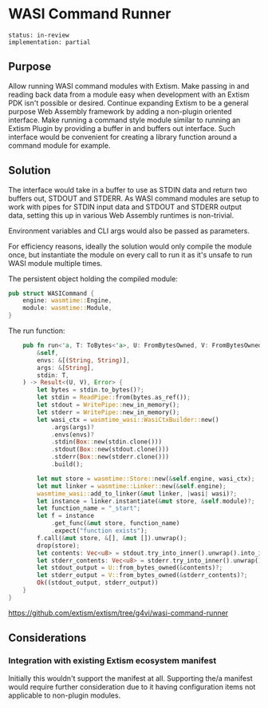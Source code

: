 #  WASI Command Runner

```
status: in-review
implementation: partial
```

## Purpose

Allow running WASI command modules with Extism. Make passing in and reading back data from a module easy when development with an Extism PDK isn't possible or desired. Continue expanding Extism to be a general purpose Web Assembly framework by adding a non-plugin oriented interface. Make running a command style module similar to running an Extism Plugin by providing a buffer in and buffers out interface. Such interface would be convenient for creating a library function around a command module for example.

## Solution

The interface would take in a buffer to use as STDIN data and return two buffers out, STDOUT and STDERR. As WASI command modules are setup to work with pipes for STDIN input data and STDOUT and STDERR output data, setting this up in various Web Assembly runtimes is non-trivial.

Environment variables and CLI args would also be passed as parameters.

For efficiency reasons, ideally the solution would only compile the module once, but instantiate the module on every call to run it as it's unsafe to run WASI module multiple times.

The persistent object holding the compiled module:
```rust
pub struct WASICommand {
    engine: wasmtime::Engine,
    module: wasmtime::Module,
}
```

The run function:
```rust
    pub fn run<'a, T: ToBytes<'a>, U: FromBytesOwned, V: FromBytesOwned>(
        &self,
        envs: &[(String, String)],
        args: &[String],
        stdin: T,
    ) -> Result<(U, V), Error> {
        let bytes = stdin.to_bytes()?;
        let stdin = ReadPipe::from(bytes.as_ref());
        let stdout = WritePipe::new_in_memory();
        let stderr = WritePipe::new_in_memory();
        let wasi_ctx = wasmtime_wasi::WasiCtxBuilder::new()
            .args(args)?
            .envs(envs)?
            .stdin(Box::new(stdin.clone()))
            .stdout(Box::new(stdout.clone()))
            .stderr(Box::new(stderr.clone()))
            .build();

        let mut store = wasmtime::Store::new(&self.engine, wasi_ctx);
        let mut linker = wasmtime::Linker::new(&self.engine);
        wasmtime_wasi::add_to_linker(&mut linker, |wasi| wasi)?;
        let instance = linker.instantiate(&mut store, &self.module)?;
        let function_name = "_start";
        let f = instance
            .get_func(&mut store, function_name)
            .expect("function exists");
        f.call(&mut store, &[], &mut []).unwrap();
        drop(store);
        let contents: Vec<u8> = stdout.try_into_inner().unwrap().into_inner();
        let stderr_contents: Vec<u8> = stderr.try_into_inner().unwrap().into_inner();
        let stdout_output = U::from_bytes_owned(&contents)?;
        let stderr_output = V::from_bytes_owned(&stderr_contents)?;
        Ok((stdout_output, stderr_output))
    }
}
```

https://github.com/extism/extism/tree/g4vi/wasi-command-runner

## Considerations

### Integration with existing Extism ecosystem manifest

Initially this wouldn't support the manifest at all. Supporting the/a manifest would require further consideration due to it having configuration items not applicable to non-plugin modules.
